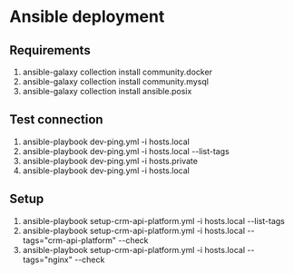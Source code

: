 # Ansible deployment

## Requirements
1. ansible-galaxy collection install community.docker
2. ansible-galaxy collection install community.mysql
3. ansible-galaxy collection install ansible.posix

## Test connection
1. ansible-playbook dev-ping.yml -i hosts.local
2. ansible-playbook dev-ping.yml -i hosts.local --list-tags
3. ansible-playbook dev-ping.yml -i hosts.private
4. ansible-playbook dev-ping.yml -i hosts.local

## Setup
1. ansible-playbook setup-crm-api-platform.yml -i hosts.local --list-tags
2. ansible-playbook setup-crm-api-platform.yml -i hosts.local --tags="crm-api-platform" --check
3. ansible-playbook setup-crm-api-platform.yml -i hosts.local --tags="nginx" --check
